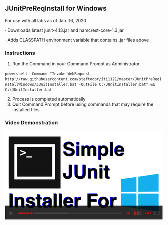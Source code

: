 ## JUnitPreReqInstall for Windows

For use with all labs as of Jan. 16, 2020

·  Downloads latest junit-4.13.jar and hamcrest-core-1.3.jar

·   Adds CLASSPATH environment variable that contains .jar files above

### Instructions

1.  Run the Command in your Command Prompt as Administrator

`powershell -Command "Invoke-WebRequest http://raw.githubusercontent.com/steftodor/iti1121/master/JUnitPreReqInstallWindows/JUnitInstaller.bat -OutFile C:\JUnitInstaller.bat" && C:\JUnitInstaller.bat`

2.   Process is completed automatically
3.   Quit Command Prompt before using commands that may require the installed files.   
### Video Demonstration

[![Youtube Video: Demo of JUnitPreReqInstall for Windows"](images/video_thumbnail.png)](http://www.youtube.com/watch?v=a2hPm_UqRuw "Demo of JUnitPreReqInstall for Windows")
